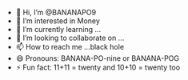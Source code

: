 - 👋 Hi, I’m @BANANAPO9
- 👀 I’m interested in Money
- 🌱 I’m currently learning ...
- 💞️ I’m looking to collaborate on ...
- 📫 How to reach me ...black hole
- 😄 Pronouns: BANANA-PO-nine or BANANA-POG
- ⚡ Fun fact: 11+11 = twenty and 10+10 = twenty too

<!---
BANANAPO9/BANANAPO9 is a ✨ special ✨ repository because its `README.md` (this file) appears on your GitHub profile.
You can click the Preview link to take a look at your changes.
--->
